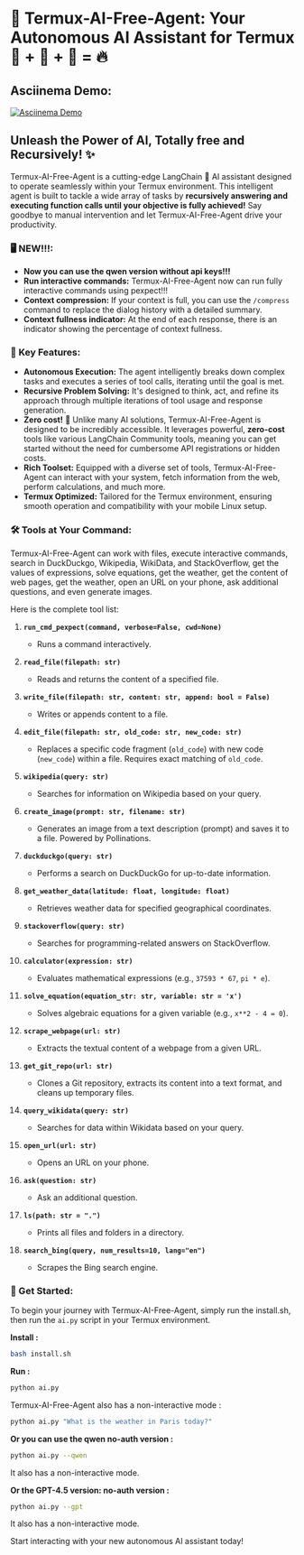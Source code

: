 # 🚀 Termux-AI-Free-Agent: Your Autonomous AI Assistant for Termux 📱 + 🐳 + 🦜 = 🔥

## Asciinema Demo:

[![Asciinema Demo](https://asciinema.org/a/ghlVT2vpxVOULmGrajcDTUqo6.svg)](https://asciinema.org/a/ghlVT2vpxVOULmGrajcDTUqo6)

## Unleash the Power of AI, Totally free and Recursively! ✨

Termux-AI-Free-Agent is a cutting-edge LangChain 🦜 AI assistant designed to operate seamlessly within your Termux environment. This intelligent agent is built to tackle a wide array of tasks by **recursively answering and executing function calls until your objective is fully achieved!** Say goodbye to manual intervention and let Termux-AI-Free-Agent drive your productivity.

### 🖥️ NEW!!!:

- **Now you can use the qwen version without api keys!!!**
- **Run interactive commands:** Termux-AI-Free-Agent now can run fully interactive commands using pexpect!!!
- **Context compression:** If your context is full, you can use the `/compress` command to replace the dialog history with a detailed summary.
- **Context fullness indicator:** At the end of each response, there is an indicator showing the percentage of context fullness.

### 🌟 Key Features:                                                                                      
-   **Autonomous Execution:** The agent intelligently breaks down complex tasks and executes a series of tool calls, iterating until the goal is met.
-   **Recursive Problem Solving:** It's designed to think, act, and refine its approach through multiple iterations of tool usage and response generation.
-   **Zero cost!** 🎉 Unlike many AI solutions, Termux-AI-Free-Agent is designed to be incredibly accessible. It leverages powerful, **zero-cost** tools like various LangChain Community tools, meaning you can get started without the need for cumbersome API registrations or hidden costs.
-   **Rich Toolset:** Equipped with a diverse set of tools, Termux-AI-Free-Agent can interact with your system, fetch information from the web, perform calculations, and much more.
-   **Termux Optimized:** Tailored for the Termux environment, ensuring smooth operation and compatibility with your mobile Linux setup.

### 🛠️ Tools at Your Command:                                                                              
Termux-AI-Free-Agent can work with files, execute interactive commands, search in DuckDuckgo, Wikipedia, WikiData, and StackOverflow, get the values of expressions, solve equations, get the weather, get the content of web pages, get the weather, open an URL on your phone, ask additional questions, and even generate images.

Here is the complete tool list:

1.  **`run_cmd_pexpect(command, verbose=False, cwd=None)`**
    *   Runs a command interactively.

2.  **`read_file(filepath: str)`**
    *   Reads and returns the content of a specified file.

3.  **`write_file(filepath: str, content: str, append: bool = False)`**
    *   Writes or appends content to a file.

4.  **`edit_file(filepath: str, old_code: str, new_code: str)`**
    *   Replaces a specific code fragment (`old_code`) with new code (`new_code`) within a file. Requires exact matching of `old_code`.

5.  **`wikipedia(query: str)`**
    *   Searches for information on Wikipedia based on your query.

6.  **`create_image(prompt: str, filename: str)`**
    *   Generates an image from a text description (prompt) and saves it to a file. Powered by Pollinations.

7.  **`duckduckgo(query: str)`**
    *   Performs a search on DuckDuckGo for up-to-date information.

8.  **`get_weather_data(latitude: float, longitude: float)`**
    *   Retrieves weather data for specified geographical coordinates.

9.  **`stackoverflow(query: str)`**
    *   Searches for programming-related answers on StackOverflow.
    
10. **`calculator(expression: str)`**
    *   Evaluates mathematical expressions (e.g., `37593 * 67`, `pi * e`).

11. **`solve_equation(equation_str: str, variable: str = 'x')`**
    *   Solves algebraic equations for a given variable (e.g., `x**2 - 4 = 0`).

12. **`scrape_webpage(url: str)`**
    *   Extracts the textual content of a webpage from a given URL.

13. **`get_git_repo(url: str)`**
    *   Clones a Git repository, extracts its content into a text format, and cleans up temporary files.

14. **`query_wikidata(query: str)`**
    *   Searches for data within Wikidata based on your query.

15. **`open_url(url: str)`**
    *   Opens an URL on your phone.

16. **`ask(question: str)`**
    *   Ask an additional question.

17. **`ls(path: str = ".")`**
    *   Prints all files and folders in a directory.

18. **`search_bing(query, num_results=10, lang="en")`**
    *   Scrapes the Bing search engine.

### 🚀 Get Started:                                                                                       
To begin your journey with Termux-AI-Free-Agent, simply run the install.sh, then run the `ai.py` script in your Termux environment.

**Install :**
```bash
bash install.sh
```

**Run :**
```bash
python ai.py
```

Termux-AI-Free-Agent also has a non-interactive mode :

```bash
python ai.py "What is the weather in Paris today?"
```

**Or you can use the qwen no-auth version :**

```bash
python ai.py --qwen
```

It also has a non-interactive mode.

**Or the GPT-4.5 version: no-auth version :**
```bash
python ai.py --gpt
```

It also has a non-interactive mode.

Start interacting with your new autonomous AI assistant today!
